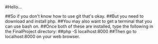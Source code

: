 #Hello...

##So if you don't know how to use git that's okay.
##But you need to download and install php.
##You may also want to get a terminal that you can use bash on.
##Once both of these are installed, type the following in the FinalProject directory:
##php -S localhost:8000
##Then go to localhost:8000 on your web browser.
